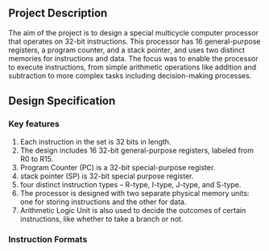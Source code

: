 ## Project Description

The aim of the project is to design a special multicycle computer processor that operates on 32-bit 
instructions. This processor has 16 general-purpose registers, a program counter, and a stack 
pointer, and uses two distinct memories for instructions and data. The focus was to enable the 
processor to execute instructions, from simple arithmetic operations like addition and subtraction 
to more complex tasks including decision-making processes.


## Design Specification

### Key features

1. Each instruction in the set is 32 bits in length. 
2. The design includes 16 32-bit general-purpose registers, labeled from R0 to R15. 
3. Program Counter (PC) is a 32-bit special-purpose register. 
4. stack pointer (SP) is 32-bit special purpose register. 
5. four distinct instruction types – R-type, I-type, J-type, and S-type. 
6. The processor is designed with two separate physical memory units: one for storing 
    instructions and the other for data. 
7. Arithmetic Logic Unit is also used to decide the outcomes of certain instructions, like 
   whether to take a branch or not.

### Instruction Formats
